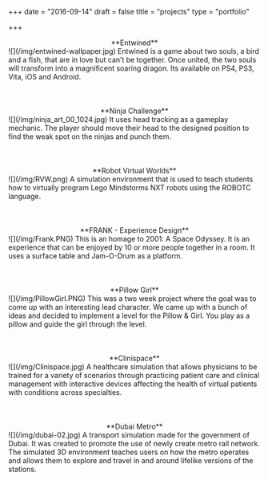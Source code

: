 +++
date = "2016-09-14"
draft = false
title = "projects"
type = "portfolio"

+++

<center>**Entwined** </center>![](/img/entwined-wallpaper.jpg) Entwined is a game about two souls, a bird and a fish, that are in love but can’t be together. Once united, the two souls will transform into a magnificent soaring dragon. Its available on PS4, PS3, Vita, iOS and Android.
<br /><br /><br /><br />
<center>**Ninja Challenge**</center>![](/img/ninja_art_00_1024.jpg)
It uses head tracking as a gameplay mechanic. The player should move their head to the designed position to find the weak spot on the ninjas and punch them.
<br /><br /><br /><br />
<center>**Robot Virtual Worlds**</center>![](/img/RVW.png)
A simulation environment that is used to teach students how to virtually program Lego Mindstorms NXT robots using the ROBOTC language.
<br /><br /><br /><br />
<center>**FRANK - Experience Design** </center>![](/img/Frank.PNG)
This is an homage to 2001: A Space Odyssey. It is an experience that can be enjoyed by 10 or more people together in a room. It uses a surface table and Jam-O-Drum as a platform.
<br /><br /><br /><br />
<center>**Pillow Girl**</center>![](/img/PillowGirl.PNG)
This was a two week project where the goal was to come up with an interesting lead character. We came up with a bunch of ideas and decided to implement a level for the Pillow & Girl. You play as a pillow and guide the girl through the level.
<br /><br /><br /><br />
<center>**Clinispace**</center>![](/img/Clinispace.jpg)
A healthcare simulation that allows physicians to be trained for a variety of scenarios through practicing patient care and clinical management with interactive devices affecting the health of virtual patients with conditions across specialties.
<br /><br /><br /><br />
<center>**Dubai Metro**</center>![](/img/dubai-02.jpg)
A transport simulation made for the government of Dubai. It was created to promote the use of newly create metro rail network. The simulated 3D environment teaches users on how the metro operates and allows them to explore and travel in and around lifelike versions of the stations.
